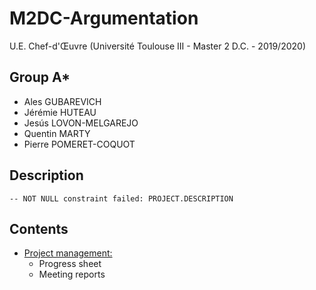 # M2DC-Argumentation

U.E. Chef-d'Œuvre (Université Toulouse III - Master 2 D.C. - 2019/2020)

## Group A*

 - Ales GUBAREVICH
 - Jérémie HUTEAU
 - Jesús LOVON-MELGAREJO
 - Quentin MARTY
 - Pierre POMERET-COQUOT

## Description

	-- NOT NULL constraint failed: PROJECT.DESCRIPTION

## Contents

 - [Project management:](management/README.md)
     - Progress sheet
     - Meeting reports
